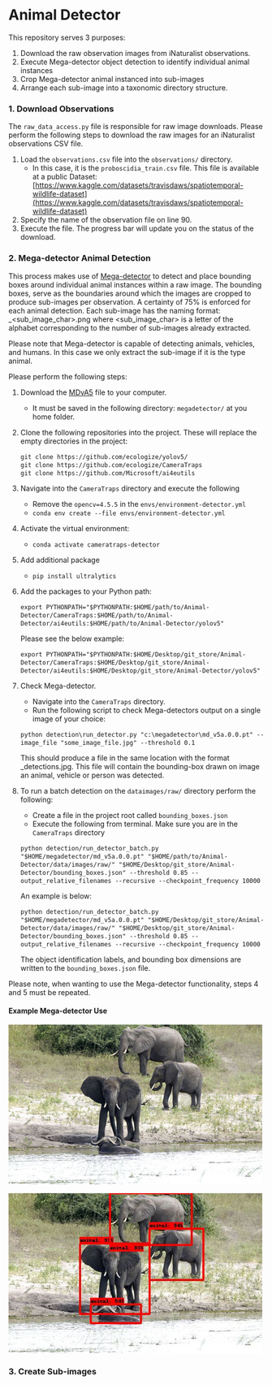 # Animal Detector

This repository serves 3 purposes: 
1. Download the raw observation images from iNaturalist observations. 
2. Execute Mega-detector object detection to identify individual animal instances
3. Crop Mega-detector animal instanced into sub-images
4. Arrange each sub-image into a taxonomic directory structure. 

### 1. Download Observations
The `raw_data_access.py` file is responsible for raw image downloads. 
Please perform the following steps to download the raw images for an iNaturalist observations CSV file.

1. Load the `observations.csv` file into the `observations/` directory. 
    - In this case, it is the `proboscidia_train.csv` file. This file is available at a public Dataset: [https://www.kaggle.com/datasets/travisdaws/spatiotemporal-wildlife-dataset](https://www.kaggle.com/datasets/travisdaws/spatiotemporal-wildlife-dataset)
2. Specify the name of the observation file on line 90.
3. Execute the file. The progress bar will update you on the status of the download.

### 2. Mega-detector Animal Detection
This process makes use of [Mega-detector](https://github.com/microsoft/CameraTraps/blob/main/megadetector.md) 
to detect and place bounding boxes around individual animal instances within a raw image. 
The bounding boxes, serve as the boundaries around which the images are cropped to produce sub-images per observation. 
A certainty of 75% is enforced for each animal detection. 
Each sub-image has the naming format: <Observation id>_<sub_image_char>.png
where <sub_image_char> is a letter of the alphabet corresponding to the number of sub-images already extracted.

Please note that Mega-detector is capable of detecting animals, vehicles, and humans. In this case we only extract the sub-image
if it is the type animal.

Please perform the following steps: 
1. Download the [MDvA5](https://github.com/ecologize/CameraTraps/releases/download/v5.0/md_v5a.0.0.pt) file to your computer. 
    - It must be saved in the following directory: `megadetector/` at you home folder.
2. Clone the following repositories into the project. These will replace the empty directories in the project: 
   ```angular2html
   git clone https://github.com/ecologize/yolov5/
   git clone https://github.com/ecologize/CameraTraps
   git clone https://github.com/Microsoft/ai4eutils
   ```

3. Navigate into the `CameraTraps` directory and execute the following
    - Remove the `opencv=4.5.5` in the `envs/environment-detector.yml`
    - `conda env create --file envs/environment-detector.yml`
4. Activate the virtual environment:
   - `conda activate cameratraps-detector`
5. Add additional package
   - `pip install ultralytics`
6. Add the packages to your Python path: 
   ```angular2html
   export PYTHONPATH="$PYTHONPATH:$HOME/path/to/Animal-Detector/CameraTraps:$HOME/path/to/Animal-Detector/ai4eutils:$HOME/path/to/Animal-Detector/yolov5"
   ```
   Please see the below example:
   ```angular2html
   export PYTHONPATH="$PYTHONPATH:$HOME/Desktop/git_store/Animal-Detector/CameraTraps:$HOME/Desktop/git_store/Animal-Detector/ai4eutils:$HOME/Desktop/git_store/Animal-Detector/yolov5"
   ```
7. Check Mega-detector.
   - Navigate into the `CameraTraps` directory.
   - Run the following script to check Mega-detectors output on a single image of your choice: 
   ```angular2html
   python detection\run_detector.py "c:\megadetector\md_v5a.0.0.pt" --image_file "some_image_file.jpg" --threshold 0.1
   ```
   
   This should produce a file in the same location with the format <name>_detections.jpg.
   This file will contain the bounding-box drawn on image an animal, vehicle or person was detected.
8. To run a batch detection on the `dataimages/raw/` directory perform the following: 
   - Create a file in the project root called `bounding_boxes.json`
   - Execute the following from terminal. Make sure you are in the `CameraTraps` directory
   ```angular2html
   python detection/run_detector_batch.py "$HOME/megadetector/md_v5a.0.0.pt" "$HOME/path/to/Animal-Detector/data/images/raw/" "$HOME/Desktop/git_store/Animal-Detector/bounding_boxes.json" --threshold 0.85 --output_relative_filenames --recursive --checkpoint_frequency 10000
   ```
   
   An example is below:
   ```angular2html
   python detection/run_detector_batch.py "$HOME/megadetector/md_v5a.0.0.pt" "$HOME/Desktop/git_store/Animal-Detector/data/images/raw/" "$HOME/Desktop/git_store/Animal-Detector/bounding_boxes.json" --threshold 0.85 --output_relative_filenames --recursive --checkpoint_frequency 10000
   ```
   
   The object identification labels, and bounding box dimensions are written to the `bounding_boxes.json` file.

Please note, when wanting to use the Mega-detector functionality, steps 4 and 5 must be repeated.

#### Example Mega-detector Use

![Raw image](resources/raw.jpg)

![Object Detections](resources/raw_detections.jpg)

### 3. Create Sub-images
